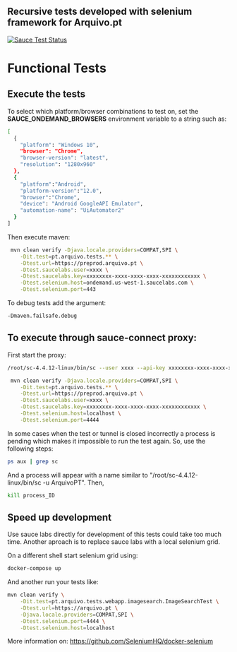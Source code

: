 Recursive tests developed with selenium framework for Arquivo.pt
---------------

[![Sauce Test Status](https://app.saucelabs.com/browser-matrix/ArquivoPT.svg)](https://app.saucelabs.com/u/ArquivoPT)

# Functional Tests

## Execute the tests

To select which platform/browser combinations to test on, set the **SAUCE_ONDEMAND_BROWSERS** environment variable to a string such as:

```bash
[
  {
    "platform": "Windows 10",
    "browser": "Chrome",
    "browser-version": "latest",
    "resolution": "1280x960"
  },
  {
    "platform":"Android",
    "platform-version":"12.0",
    "browser":"Chrome",
    "device": "Android GoogleAPI Emulator",
    "automation-name": "UiAutomator2"
  }
]
```
Then execute maven:

```bash
 mvn clean verify -Djava.locale.providers=COMPAT,SPI \
    -Dit.test=pt.arquivo.tests.** \
    -Dtest.url=https://preprod.arquivo.pt \
    -Dtest.saucelabs.user=xxxx \
    -Dtest.saucelabs.key=xxxxxxxx-xxxx-xxxx-xxxx-xxxxxxxxxxxx \
    -Dtest.selenium.host=ondemand.us-west-1.saucelabs.com \
    -Dtest.selenium.port=443
```

To debug tests add the argument:

```bash
-Dmaven.failsafe.debug
```

## To execute through sauce-connect proxy:

First start the proxy:
```bash
/root/sc-4.4.12-linux/bin/sc --user xxxx --api-key xxxxxxxx-xxxx-xxxx-xxxx-xxxxxxxxxxxx --se-port 4444 
```

```bash
 mvn clean verify -Djava.locale.providers=COMPAT,SPI \
    -Dit.test=pt.arquivo.tests.** \
    -Dtest.url=https://preprod.arquivo.pt \
    -Dtest.saucelabs.user=xxxx \
    -Dtest.saucelabs.key=xxxxxxxx-xxxx-xxxx-xxxx-xxxxxxxxxxxx \
    -Dtest.selenium.host=localhost \
    -Dtest.selenium.port=4444
```

In some cases when the test or tunnel is closed incorrectly a process is pending which makes it impossible to run the test again. So, use the following steps:

```bash
ps aux | grep sc
```
And a process will appear with a name similar to "/root/sc-4.4.12-linux/bin/sc -u ArquivoPT". Then,

```bash
kill process_ID
```


## Speed up development

Use sauce labs directly for development of this tests could take too much time. Another aproach is to replace sauce labs with a local selenium grid.

On a different shell start selenium grid using:

```bash
docker-compose up
```

And another run your tests like:

```bash
mvn clean verify \
    -Dit.test=pt.arquivo.tests.webapp.imagesearch.ImageSearchTest \
    -Dtest.url=https://arquivo.pt \
    -Djava.locale.providers=COMPAT,SPI \
    -Dtest.selenium.port=4444 \
    -Dtest.selenium.host=localhost
```

More information on:
https://github.com/SeleniumHQ/docker-selenium

